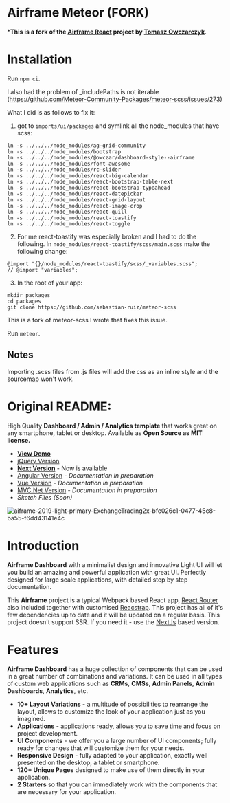 # Airframe Meteor (FORK)

***This is a fork of the [Airframe React](https://github.com/0wczar/airframe-react) project by [Tomasz Owczarczyk](https://github.com/0wczar)**.

# Installation

Run `npm ci`. 

I also had the problem of _includePaths is not iterable (https://github.com/Meteor-Community-Packages/meteor-scss/issues/273)

What I did is as follows to fix it:

1. got to `imports/ui/packages` and symlink all the node_modules that have scss:

```
ln -s ../../../node_modules/ag-grid-community
ln -s ../../../node_modules/bootstrap        
ln -s ../../../node_modules/@owczar/dashboard-style--airframe 
ln -s ../../../node_modules/font-awesome
ln -s ../../../node_modules/rc-slider   
ln -s ../../../node_modules/react-big-calendar  
ln -s ../../../node_modules/react-bootstrap-table-next 
ln -s ../../../node_modules/react-bootstrap-typeahead 
ln -s ../../../node_modules/react-datepicker         
ln -s ../../../node_modules/react-grid-layout 
ln -s ../../../node_modules/react-image-crop 
ln -s ../../../node_modules/react-quill     
ln -s ../../../node_modules/react-toastify 
ln -s ../../../node_modules/react-toggle
```

2. For me react-toastify was especially broken and I had to do the following.
In `node_modules/react-toastify/scss/main.scss` make the following change:

```
@import "{}/node_modules/react-toastify/scss/_variables.scss"; 
// @import "variables";
```

3. In the root of your app:
```
mkdir packages
cd packages
git clone https://github.com/sebastian-ruiz/meteor-scss
```
This is a fork of meteor-scss I wrote that fixes this issue.


Run `meteor`.

## Notes

Importing .scss files from .js files will add the css as an inline style and the sourcemap won't work.

# Original README:

High Quality **Dashboard / Admin / Analytics template** that works great on any smartphone, tablet or desktop. Available as **Open Source as MIT license.**

- [**View Demo**](http://dashboards.webkom.co/react/airframe/)
- [jQuery Version](http://dashboards.webkom.co/jquery/airframe) 
- [**Next Version**](https://github.com/webkom-co/airframe-next) - Now is available
- [Angular Version](http://dashboards.webkom.co/angular/airframe) - _Documentation in preparation_
- [Vue Version](http://dashboards.webkom.co/vue/airframe) - _Documentation in preparation_
- [MVC.Net Version](http://dashboards.webkom.co/net-mvc/airframe) - _Documentation in preparation_
- *Sketch Files (Soon)*

![aiframe-2019-light-primary-ExchangeTrading2x-bfc026c1-0477-45c8-ba55-f6dd43141e4c](https://user-images.githubusercontent.com/2330394/63061353-20ea4600-bef5-11e9-84c8-000a6dceea4d.png)

# Introduction

**Airframe Dashboard** with a minimalist design and innovative Light UI will let you build an amazing and powerful application with great UI. Perfectly designed for large scale applications, with detailed step by step documentation.

This **Airframe** project is a typical Webpack based React app, [React Router](https://reacttraining.com/react-router/web/guides/quick-start) also included together with customised [Reacstrap](https://reactstrap.github.io). This project has all of it's few dependencies up to date and it will be updated on a regular basis. This project doesn't support SSR. If you need it - use the [NextJs](https://github.com/zeit/next.js/) based version.

# Features

**Airframe Dashboard** has a huge collection of components that can be used in a great number of combinations and variations. It can be used in all types of custom web applications such as **CRMs**, **CMSs**, **Admin Panels**, **Admin Dashboards**, **Analytics**, etc.

- **10+ Layout Variations** - a multitude of possibilities to rearrange the layout, allows to customize the look of your application just as you imagined.
- **Applications** - applications ready, allows you to save time and focus on project development.
- **UI Components** - we offer you a large number of UI components; fully ready for changes that will customize them for your needs.
- **Responsive Design** - fully adapted to your application, exactly well presented on the desktop, a tablet or smartphone.
- **120+ Unique Pages** designed to make use of them directly in your application.
- **2 Starters** so that you can immediately work with the components that are necessary for your application.
